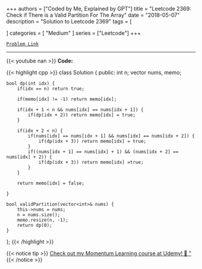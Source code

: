
+++
authors = ["Coded by Me, Explained by GPT"]
title = "Leetcode 2369: Check if There is a Valid Partition For The Array"
date = "2018-05-07"
description = "Solution to Leetcode 2369"
tags = [
    
]
categories = [
    "Medium"
]
series = ["Leetcode"]
+++



[`Problem Link`](https://leetcode.com/problems/check-if-there-is-a-valid-partition-for-the-array/description/)

---
{{< youtube nan >}}
**Code:**

{{< highlight cpp >}}
class Solution {
public:
    int n;
    vector<int> nums, memo;
    
    bool dp(int idx) {
        if(idx == n) return true;
        
        if(memo[idx] != -1) return memo[idx];
        
        if(idx + 1 < n && nums[idx] == nums[idx + 1]) {
            if(dp(idx + 2)) return memo[idx] = true;
        }
        
        if(idx + 2 < n) {
            if(nums[idx] == nums[idx + 1] && nums[idx] == nums[idx + 2]) {
                if(dp(idx + 3)) return memo[idx] = true;                
            }
            if((nums[idx + 1] == nums[idx] + 1) && (nums[idx + 2] == nums[idx] + 2)) {
                if(dp(idx + 3)) return memo[idx] =true;
            }
        }

        return memo[idx] = false;
        
    }
    
    bool validPartition(vector<int>& nums) {
        this->nums = nums;
        n = nums.size();
        memo.resize(n, -1);
        return dp(0);
    }
};
{{< /highlight >}}



{{< notice tip >}}
[Check out my Momentum Learning course at Udemy! 🚀 "](https://www.udemy.com/course/blind-75-the-data-structures-and-algorithms-essentials/)
{{< /notice >}}

